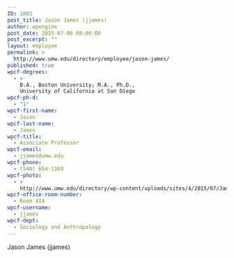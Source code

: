 ```yaml
---
ID: 1803
post_title: Jason James (jjames)
author: wpengine
post_date: 2015-07-06 08:00:00
post_excerpt: ""
layout: employee
permalink: >
  http://www.umw.edu/directory/employee/jason-james/
published: true
wpcf-degrees:
  - >
    B.A., Boston University; M.A., Ph.D.,
    University of California at San Diego
wpcf-ph-d:
  - "1"
wpcf-first-name:
  - Jason
wpcf-last-name:
  - James
wpcf-title:
  - Associate Professor
wpcf-email:
  - jjames@umw.edu
wpcf-phone:
  - (540) 654-1169
wpcf-photo:
  - >
    http://www.umw.edu/directory/wp-content/uploads/sites/4/2015/07/James-Jason05.jpg
wpcf-office-room-number:
  - Room 414
wpcf-username:
  - jjames
wpcf-dept:
  - Sociology and Anthropology
---
```

Jason James (jjames)